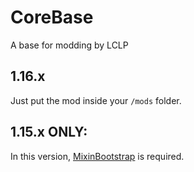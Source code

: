 # CoreBase
A base for modding by LCLP

## 1.16.x
Just put the mod inside your `/mods` folder.

## 1.15.x ONLY:
In this version, <a href="https://www.curseforge.com/minecraft/mc-mods/mixinbootstrap">MixinBootstrap</a> is required.
